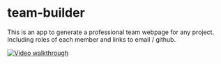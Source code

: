 # team-builder

This is an app to generate a professional team webpage for any project. Including roles of each member and links to email / github.

[![Video walkthrough](http://img.youtube.com/watch?v=cCSGEZ3GOSM/0.jpg)](http://www.youtube.com/watch?v=cCSGEZ3GOSM "screenshot.png")
